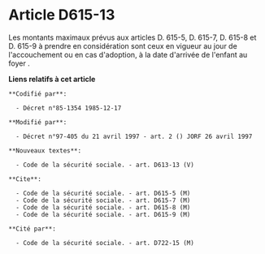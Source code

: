 # Article D615-13

Les montants maximaux prévus aux articles D. 615-5, D. 615-7, D. 615-8 et D. 615-9 à prendre en considération sont ceux en
vigueur au jour de l'accouchement ou en cas d'adoption, à la date d'arrivée de l'enfant au foyer     .

**Liens relatifs à cet article**

	**Codifié par**:

	  - Décret n°85-1354 1985-12-17

	**Modifié par**:

	  - Décret n°97-405 du 21 avril 1997 - art. 2 () JORF 26 avril 1997

	**Nouveaux textes**:

	  - Code de la sécurité sociale. - art. D613-13 (V)

	**Cite**:

	  - Code de la sécurité sociale. - art. D615-5 (M)
	  - Code de la sécurité sociale. - art. D615-7 (M)
	  - Code de la sécurité sociale. - art. D615-8 (M)
	  - Code de la sécurité sociale. - art. D615-9 (M)

	**Cité par**:

	  - Code de la sécurité sociale. - art. D722-15 (M)
